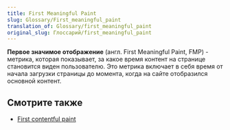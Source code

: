 ```yaml
---
title: First Meaningful Paint
slug: Glossary/First_meaningful_paint
translation_of: Glossary/first_meaningful_paint
original_slug: Глоссарий/first_meaningful_paint
---
```


**Первое значимое отображение** (англ. First Meaningful Paint, FMP) - метрика, которая показывает, за какое время контент на странице становится виден пользователю. Это метрика включает в себя время от начала загрузки страницы до момента, когда на сайте отобразился основной контент.

## Смотрите также

- [First contentful paint](/ru/docs/Glossary/First_contentful_paint)
